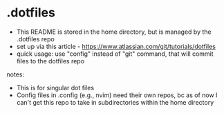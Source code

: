# .dotfiles

- This README is stored in the home directory, but is managed by the .dotfiles repo
- set up via this article - https://www.atlassian.com/git/tutorials/dotfiles
- quick usage: use "config" instead of "git" command, that will commit files to the dotfiles repo


notes:
- This is for singular dot files
- Config files in .config (e.g., nvim) need their own repos, bc as of now I can't get this repo to take in subdirectories within the home directory
